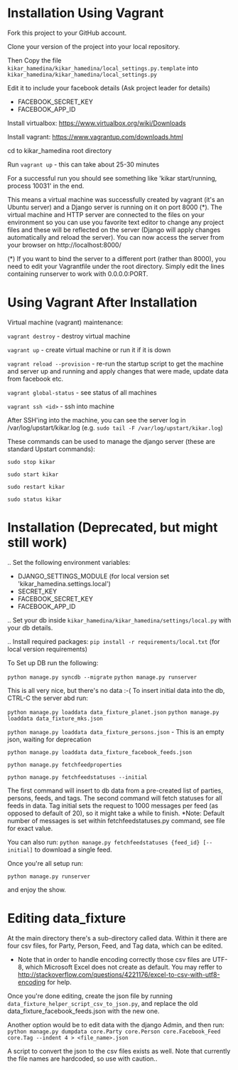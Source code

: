 Installation Using Vagrant
========================

Fork this project to your GitHub account.


Clone your version of the project into your local repository.

Then Copy the file
``kikar_hamedina/kikar_hamedina/local_settings.py.template`` into
``kikar_hamedina/kikar_hamedina/local_settings.py``

Edit it to include your facebook details (Ask project leader for details)
- FACEBOOK_SECRET_KEY
- FACEBOOK_APP_ID 

Install virtualbox: https://www.virtualbox.org/wiki/Downloads

Install vagrant: https://www.vagrantup.com/downloads.html

cd to kikar_hamedina root directory

Run ``vagrant up`` - this can take about 25-30 minutes

For a successful run you should see something like 'kikar start/running, process 10031' in the end.

This means a virtual machine was successfully created by vagrant (it's an Ubuntu server) and a Django server is running on it on port 8000 (*). The virtual machine and HTTP server are connected to the files on your environment so you can use you favorite text editor to change any project files and these will be reflected on the server (Django will apply changes automatically and reload the server).
You can now access the server from your browser on http://localhost:8000/

(*) If you want to bind the server to a different port (rather than 8000), you need to edit your Vagrantfile under the root directory. Simply edit the lines containing runserver to work with 0.0.0.0:PORT. 

Using Vagrant After Installation
===============================

Virtual machine (vagrant) maintenance:

``vagrant destroy`` - destroy virtual machine

``vagrant up`` - create virtual machine or run it if it is down

``vagrant reload --provision`` - re-run the startup script to get the machine and server up and running and apply changes that were made, update data from facebook etc.

``vagrant global-status`` - see status of all machines

``vagrant ssh <id>``  - ssh into machine

After SSH'ing into the machine, you can see the server log in /var/log/upstart/kikar.log (e.g. ``sudo tail -F /var/log/upstart/kikar.log``)


These commands can be used to manage the django server (these are standard Upstart commands):

``sudo stop kikar``

``sudo start kikar``

``sudo restart kikar``

``sudo status kikar``


Installation (Deprecated, but might still work)
==============

.. Set the following environment variables:

- DJANGO_SETTINGS_MODULE (for local version set 'kikar_hamedina.settings.local')
- SECRET_KEY
- FACEBOOK_SECRET_KEY
- FACEBOOK_APP_ID

.. Set your db inside ``kikar_hamedina/kikar_hamedina/settings/local.py`` with your db details.

.. Install required packages: ``pip install -r requirements/local.txt`` (for local version requirements)


To Set up DB run the following:

``python manage.py syncdb --migrate``
``python manage.py runserver``

This is all very nice, but there's no data :-( To insert initial data
into the db, CTRL-C the server abd run:

``python manage.py loaddata data_fixture_planet.json``
``python manage.py loaddata data_fixture_mks.json``

``python manage.py loaddata data_fixture_persons.json`` - This is an empty json, waiting for deprecation

``python manage.py loaddata data_fixture_facebook_feeds.json``


``python manage.py fetchfeedproperties``

``python manage.py fetchfeedstatuses --initial``

The first command will insert to db data from a pre-created list of parties, persons, feeds, and tags.
The second command will fetch statuses for all feeds in data.
Tag initial sets the request to 1000 messages per feed (as opposed to default of 20), so it might take a while to finish. *Note: Default number of messages is set within fetchfeedstatuses.py command, see file for exact value.


You can also run: ``python manage.py fetchfeedstatuses {feed_id} [--initial]`` to download a single feed.



Once you're all setup run:

``python manage.py runserver``

and enjoy the show.




Editing data_fixture
====================

At the main directory there's a sub-directory called data. Within it there are four csv files, for Party, Person, Feed, and Tag data, which can be edited.

* Note that in order to handle encoding correctly those csv files are UTF-8, which Microsoft Excel does not create as default. You may reffer to http://stackoverflow.com/questions/4221176/excel-to-csv-with-utf8-encoding for help.

Once you're done editing, create the json file by running ``data_fixture_helper_script_csv_to_json.py``, and replace the old data_fixture_facebook_feeds.json with the new one.

Another option would be to edit data with the django Admin, and then run:
``python manage.py dumpdata core.Party core.Person core.Facebook_Feed core.Tag --indent 4 > <file_name>.json``

A script to convert the json to the csv files exists as well. Note that currently the file names are hardcoded, so use with caution..
